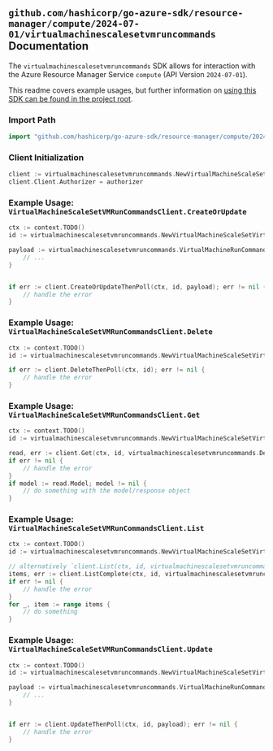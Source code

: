 
## `github.com/hashicorp/go-azure-sdk/resource-manager/compute/2024-07-01/virtualmachinescalesetvmruncommands` Documentation

The `virtualmachinescalesetvmruncommands` SDK allows for interaction with the Azure Resource Manager Service `compute` (API Version `2024-07-01`).

This readme covers example usages, but further information on [using this SDK can be found in the project root](https://github.com/hashicorp/go-azure-sdk/tree/main/docs).

### Import Path

```go
import "github.com/hashicorp/go-azure-sdk/resource-manager/compute/2024-07-01/virtualmachinescalesetvmruncommands"
```


### Client Initialization

```go
client := virtualmachinescalesetvmruncommands.NewVirtualMachineScaleSetVMRunCommandsClientWithBaseURI("https://management.azure.com")
client.Client.Authorizer = authorizer
```


### Example Usage: `VirtualMachineScaleSetVMRunCommandsClient.CreateOrUpdate`

```go
ctx := context.TODO()
id := virtualmachinescalesetvmruncommands.NewVirtualMachineScaleSetVirtualMachineRunCommandID("12345678-1234-9876-4563-123456789012", "example-resource-group", "virtualMachineScaleSetValue", "instanceIdValue", "runCommandValue")

payload := virtualmachinescalesetvmruncommands.VirtualMachineRunCommand{
	// ...
}


if err := client.CreateOrUpdateThenPoll(ctx, id, payload); err != nil {
	// handle the error
}
```


### Example Usage: `VirtualMachineScaleSetVMRunCommandsClient.Delete`

```go
ctx := context.TODO()
id := virtualmachinescalesetvmruncommands.NewVirtualMachineScaleSetVirtualMachineRunCommandID("12345678-1234-9876-4563-123456789012", "example-resource-group", "virtualMachineScaleSetValue", "instanceIdValue", "runCommandValue")

if err := client.DeleteThenPoll(ctx, id); err != nil {
	// handle the error
}
```


### Example Usage: `VirtualMachineScaleSetVMRunCommandsClient.Get`

```go
ctx := context.TODO()
id := virtualmachinescalesetvmruncommands.NewVirtualMachineScaleSetVirtualMachineRunCommandID("12345678-1234-9876-4563-123456789012", "example-resource-group", "virtualMachineScaleSetValue", "instanceIdValue", "runCommandValue")

read, err := client.Get(ctx, id, virtualmachinescalesetvmruncommands.DefaultGetOperationOptions())
if err != nil {
	// handle the error
}
if model := read.Model; model != nil {
	// do something with the model/response object
}
```


### Example Usage: `VirtualMachineScaleSetVMRunCommandsClient.List`

```go
ctx := context.TODO()
id := virtualmachinescalesetvmruncommands.NewVirtualMachineScaleSetVirtualMachineID("12345678-1234-9876-4563-123456789012", "example-resource-group", "virtualMachineScaleSetValue", "instanceIdValue")

// alternatively `client.List(ctx, id, virtualmachinescalesetvmruncommands.DefaultListOperationOptions())` can be used to do batched pagination
items, err := client.ListComplete(ctx, id, virtualmachinescalesetvmruncommands.DefaultListOperationOptions())
if err != nil {
	// handle the error
}
for _, item := range items {
	// do something
}
```


### Example Usage: `VirtualMachineScaleSetVMRunCommandsClient.Update`

```go
ctx := context.TODO()
id := virtualmachinescalesetvmruncommands.NewVirtualMachineScaleSetVirtualMachineRunCommandID("12345678-1234-9876-4563-123456789012", "example-resource-group", "virtualMachineScaleSetValue", "instanceIdValue", "runCommandValue")

payload := virtualmachinescalesetvmruncommands.VirtualMachineRunCommandUpdate{
	// ...
}


if err := client.UpdateThenPoll(ctx, id, payload); err != nil {
	// handle the error
}
```

